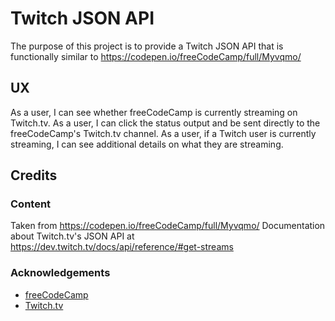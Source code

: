 # Twitch JSON API

The purpose of this project is to provide a Twitch JSON API that is functionally similar to
https://codepen.io/freeCodeCamp/full/Myvqmo/

## UX

As a user, I can see whether freeCodeCamp is currently streaming on Twitch.tv.
As a user, I can click the status output and be sent directly to the freeCodeCamp's Twitch.tv channel.
As a user, if a Twitch user is currently streaming, I can see additional details on what they are streaming.

## Credits

### Content

Taken from https://codepen.io/freeCodeCamp/full/Myvqmo/
Documentation about Twitch.tv's JSON API at https://dev.twitch.tv/docs/api/reference/#get-streams

### Acknowledgements

- [freeCodeCamp](https://www.freecodecamp.org)
- [Twitch.tv](https://twitch.tv)